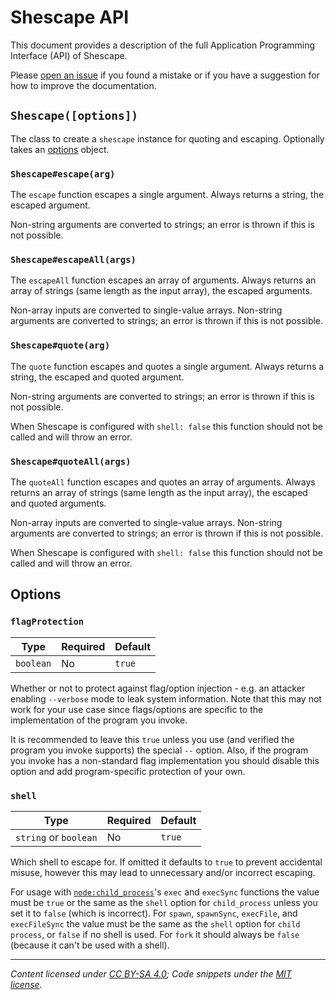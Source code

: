 <!-- SPDX-License-Identifier: CC-BY-SA-4.0 -->

# Shescape API

This document provides a description of the full Application Programming
Interface (API) of Shescape.

Please [open an issue] if you found a mistake or if you have a suggestion for
how to improve the documentation.

## `Shescape([options])`

The class to create a `shescape` instance for quoting and escaping. Optionally
takes an [options] object.

### `Shescape#escape(arg)`

The `escape` function escapes a single argument. Always returns a string, the
escaped argument.

Non-string arguments are converted to strings; an error is thrown if this is not
possible.

### `Shescape#escapeAll(args)`

The `escapeAll` function escapes an array of arguments. Always returns an array
of strings (same length as the input array), the escaped arguments.

Non-array inputs are converted to single-value arrays. Non-string arguments are
converted to strings; an error is thrown if this is not possible.

### `Shescape#quote(arg)`

The `quote` function escapes and quotes a single argument. Always returns a
string, the escaped and quoted argument.

Non-string arguments are converted to strings; an error is thrown if this is not
possible.

When Shescape is configured with `shell: false` this function should not be
called and will throw an error.

### `Shescape#quoteAll(args)`

The `quoteAll` function escapes and quotes an array of arguments. Always returns
an array of strings (same length as the input array), the escaped and quoted
arguments.

Non-array inputs are converted to single-value arrays. Non-string arguments are
converted to strings; an error is thrown if this is not possible.

When Shescape is configured with `shell: false` this function should not be
called and will throw an error.

## Options

### `flagProtection`

| Type      | Required | Default |
| --------- | -------- | ------- |
| `boolean` | No       | `true`  |

Whether or not to protect against flag/option injection - e.g. an attacker
enabling `--verbose` mode to leak system information. Note that this may not
work for your use case since flags/options are specific to the implementation of
the program you invoke.

It is recommended to leave this `true` unless you use (and verified the program
you invoke supports) the special `--` option. Also, if the program you invoke
has a non-standard flag implementation you should disable this option and add
program-specific protection of your own.

### `shell`

| Type                  | Required | Default |
| --------------------- | -------- | ------- |
| `string` or `boolean` | No       | `true`  |

Which shell to escape for. If omitted it defaults to `true` to prevent
accidental misuse, however this may lead to unnecessary and/or incorrect
escaping.

For usage with [`node:child_process`]'s `exec` and `execSync` functions the
value must be `true` or the same as the `shell` option for `child_process`
unless you set it to `false` (which is incorrect). For `spawn`, `spawnSync`,
`execFile`, and `execFileSync` the value must be the same as the `shell` option
for `child process`, or `false` if no shell is used. For `fork` it should always
be `false` (because it can't be used with a shell).

---

_Content licensed under [CC BY-SA 4.0]; Code snippets under the [MIT license]._

[cc by-sa 4.0]: https://creativecommons.org/licenses/by-sa/4.0/
[mit license]: https://opensource.org/license/mit/
[`node:child_process`]: https://nodejs.org/api/child_process.html
[open an issue]: https://github.com/ericcornelissen/shescape/issues/new?labels=documentation&template=documentation.md
[options]: #options
